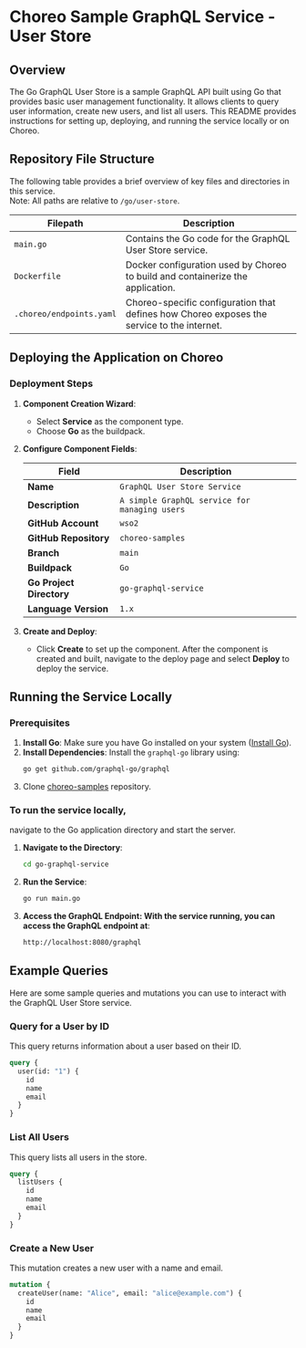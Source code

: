# Choreo Sample GraphQL Service - User Store

## Overview

The Go GraphQL User Store is a sample GraphQL API built using Go that provides basic user management functionality. It allows clients to query user information, create new users, and list all users. This README provides instructions for setting up, deploying, and running the service locally or on Choreo.

## Repository File Structure

The following table provides a brief overview of key files and directories in this service.  
Note: All paths are relative to `/go/user-store`.

| Filepath               | Description                                                                                                                           |
| ---------------------- | ------------------------------------------------------------------------------------------------------------------------------------- |
| `main.go`              | Contains the Go code for the GraphQL User Store service.                                                                              |
| `Dockerfile`           | Docker configuration used by Choreo to build and containerize the application.                                                        |
| `.choreo/endpoints.yaml` | Choreo-specific configuration that defines how Choreo exposes the service to the internet.                                           |

## Deploying the Application on Choreo

### Deployment Steps

1. **Component Creation Wizard**:
   - Select **Service** as the component type.
   - Choose **Go** as the buildpack.

2. **Configure Component Fields**:

    | **Field**             | **Description**                               |
    |-----------------------|-----------------------------------------------|
    | **Name**              | `GraphQL User Store Service`                          |
    | **Description**       | `A simple GraphQL service for managing users` |
    | **GitHub Account**    | `wso2`                       |
    | **GitHub Repository** | `choreo-samples`                              |
    | **Branch**            | `main`                                        |
    | **Buildpack**         | `Go`                                          |
    | **Go Project Directory** | `go-graphql-service`                              |
    | **Language Version**  | `1.x`                                         |

3. **Create and Deploy**:
   - Click **Create** to set up the component. After the component is created and built, navigate to the deploy page and select **Deploy** to deploy the service.

## Running the Service Locally

### Prerequisites

1. **Install Go**: Make sure you have Go installed on your system ([Install Go](https://golang.org/doc/install)).
2. **Install Dependencies**: Install the `graphql-go` library using:
   ```bash
   go get github.com/graphql-go/graphql
3. Clone [choreo-samples](https://github.com/wso2/choreo-samples) repository.

### To run the service locally, 
navigate to the Go application directory and start the server.

1. **Navigate to the Directory**:
   ```bash
   cd go-graphql-service
2. **Run the Service**:
    ```bash
    go run main.go
3. **Access the GraphQL Endpoint: With the service running, you can access the GraphQL endpoint at**:
    ```bash
    http://localhost:8080/graphql
## Example Queries

Here are some sample queries and mutations you can use to interact with the GraphQL User Store service.

### Query for a User by ID
This query returns information about a user based on their ID.

```graphql
query {
  user(id: "1") {
    id
    name
    email
  }
}
```
### List All Users
This query lists all users in the store.

```graphql
query {
  listUsers {
    id
    name
    email
  }
}
```
### Create a New User
This mutation creates a new user with a name and email.

```graphql
mutation {
  createUser(name: "Alice", email: "alice@example.com") {
    id
    name
    email
  }
}
```